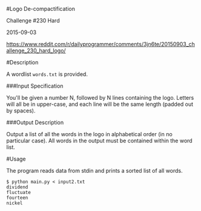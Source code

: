 #Logo De-compactification

Challenge #230 Hard

2015-09-03

https://www.reddit.com/r/dailyprogrammer/comments/3jn6te/20150903_challenge_230_hard_logo/

#Description

A wordlist `words.txt` is provided.

###Input Specification

You'll be given a number N, followed by N lines containing the logo. Letters will all be in upper-case, and each line will be the same length (padded out by spaces).

###Output Description

Output a list of all the words in the logo in alphabetical order (in no particular case). All words in the output must be contained within the word list.

#Usage

The program reads data from stdin and prints a sorted list of all words.

    $ python main.py < input2.txt
    dividend
    fluctuate
    fourteen
    nickel

